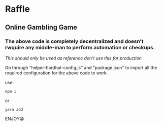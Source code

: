 # Raffle

## Online Gambling Game

### The above code is completely decentralized and doesn't rwquire any middle-man to perform automation or checkups.

_This should only be used as reference don't use this for production_

Go through "helper-hardhat-config.js" and "package.json" to import
all the required configuration for the above code to work.

use:

```shell
npm i
```

or

```shell
yarn add
```

ENJOY😁
